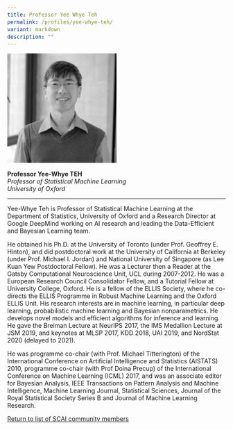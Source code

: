 ```yaml
---
title: Professor Yee Whye Teh
permalink: /profiles/yee-whye-teh/
variant: markdown
description: ""
---
```

<div style="width:50%"><img src="/images/People/yee_whye_teh_2.jpg" alt="Professor Yee-Whye Teh"></div>

**Professor Yee-Whye TEH**<br>*Professor of Statistical Machine Learning*<br>*University of Oxford*<br>

---

Yee-Whye Teh is Professor of Statistical Machine Learning at the Department of Statistics, University of Oxford and a Research Director at Google DeepMind working on AI research and leading the Data-Efficient and Bayesian Learning team. 

He obtained his Ph.D. at the University of Toronto (under Prof. Geoffrey E. Hinton), and did postdoctoral work at the University of California at Berkeley (under Prof. Michael I. Jordan) and National University of Singapore (as Lee Kuan Yew Postdoctoral Fellow). He was a Lecturer then a Reader at the Gatsby Computational Neuroscience Unit, UCL during 2007-2012. He was a European Research Council Consolidator Fellow, and a Tutorial Fellow at University College, Oxford. He is a fellow of the ELLIS Society, where he co-directs the ELLIS Programme in Robust Machine Learning and the Oxford ELLIS Unit. His research interests are in machine learning, in particular deep learning, probabilistic machine learning and Bayesian nonparametrics. He develops novel models and efficient algorithms for inference and learning. He gave the Breiman Lecture at NeurIPS 2017, the IMS Medallion Lecture at JSM 2019, and keynotes at MLSP 2017, KDD 2018, UAI 2019, and NordStat 2020 (delayed to 2021). 

He was programme co-chair (with Prof. Michael Titterington) of the International Conference on Artificial Intelligence and Statistics (AISTATS) 2010, programme co-chair (with Prof Doina Precup) of the International Conference on Machine Learning (ICML) 2017, and was an associate editor for Bayesian Analysis, IEEE Transactions on Pattern Analysis and Machine Intelligence, Machine Learning Journal, Statistical Sciences, Journal of the Royal Statistical Society Series B and Journal of Machine Learning Research.

[Return to list of SCAI community members](/community)